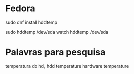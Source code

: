 # Fedora
sudo dnf install hddtemp

sudo hddtemp /dev/sda
watch hddtemp /dev/sda



# Palavras para pesquisa
temperatura do hd, hdd temperature
hardware temperature